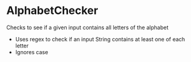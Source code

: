 # AlphabetChecker
Checks to see if a given input contains all letters of the alphabet

* Uses regex to check if an input String contains at least one of each letter
* Ignores case
